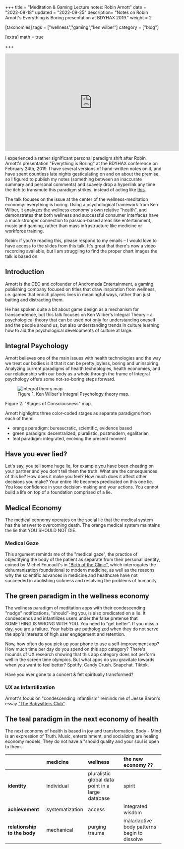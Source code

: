 +++
title = "Meditation & Gaming Lecture notes: Robin Arnott"
date = "2022-08-18"
updated = "2022-09-25"
description= "Notes on Robin Arnott's Everything is Boring presentation at BDYHAX 2019."
weight = 2

[taxonomies]
tags = ["wellness","gaming","ken wilber"]
category = ["blog"]

[extra]
math = true

+++
<div class="video-container">
<iframe width="560" height="315" src="https://www.youtube-nocookie.com/embed/n94J-9YxZPc" title="YouTube video player" frameborder="0" allow="accelerometer; autoplay; clipboard-write; encrypted-media; gyroscope; picture-in-picture" allowfullscreen></iframe>
</div>

I experienced a rather significant personal paradigm shift after Robin Arnott's presentation "Everything is Boring" at the BDYHAX conference on February 24th, 2019. I have several versions of hand-written notes on it, and have spent countless late nights gesticulating on and on about the premise, so I figured to publish my notes (something between an inaccurate summary and personal comments) and suavely drop a hyperlink any time the itch to transmute this paradigm strikes, instead of acting like [this](https://knowyourmeme.com/memes/pepe-silvia). 

The talk focuses on the issue at the center of the wellness-meditation economy: everything is boring. Using a psychological framework from Ken Wilber, it analyzes the wellness economy's own relative "health", and demonstrates that both wellness and successful consumer interfaces have a much stronger connection to passion-based areas like entertainment, music and gaming, rather than mass infrastructure like medicine or workforce training.

Robin: if you're reading this, please respond to my emails – I would love to have access to the slides from this talk. It's great that there's now a video recording available, but I am struggling to find the proper chart images the talk is based on.

## Introduction

Arnott is the CEO and cofounder of Andromeda Entertainment, a gaming publishing company focused on titles that draw inspiration from wellness, i.e. games that enrich players lives in meaningful ways, rather than just baiting and distracting them.

He has spoken quite a bit about game design as a mechanism for transcendence, but this talk focuses on Ken Wilber's Integral Theory – a psychological theory that can be used not only for understanding oneself and the people around us, but also understanding trends in culture learning how to aid the psychological developments of culture at large.

## Integral Psychology

Arnott believes one of the main issues with health technologies and the way we treat our bodies is it that it can be pretty joyless, boring and uninspiring. Analyzing current paradigms of health technologies, health economies, and our relationship with our body as a whole through the frame of Integral psychology offers some not-so-boring steps forward.

<figure>
<img src="https://images.squarespace-cdn.com/content/v1/51a0ef99e4b0673a4c034ab8/1373221911253-I9CKMOFPCM86G3TNULLF/Screen-Shot-2013-03-29-at-7.07.30-PM.png" alt="integral theory map">
<figcaption>Figure 1. Ken Wilber's Integral Psychology theory map.</figcaption>
</figure>


Figure 2. "Stages of Consciousness" map.

Arnott highlights three color-coded stages as separate paradigms from each of them:

- orange paradigm: bureaucratic, scientific, evidence based
- green paradigm: decentralized, pluralistic, postmodern, egalitarian
- teal paradigm: integrated, evolving the present moment

## Have you ever lied?

Let's say, you tell some huge lie, for example you have been cheating on your partner and you don't tell them the truth. What are the consequences of this lie? How does it make you feel? How much does it affect other decisions you make? Your entire life becomes predicated on this one lie. You lose confidence in your decision-making and your actions. You cannot build a life on top of a foundation comprised of a lie.

## Medical Economy

The medical economy operates on the social lie that the medical system has the answer to overcoming death. The orange medical system maintains the lie that YOU SHOULD NOT DIE.

### Medical Gaze

This argument reminds me of the "medical gaze", the practice of objectifying the body of the patient as separate from their personal identity, coined by Michel Foucault's in ["Birth of the Clinic"](https://en.wikipedia.org/wiki/The_Birth_of_the_Clinic), which interrogates the dehumanization foundational to modern medicine, as well as the reasons why the scientific advances in medicine and healthcare have not succeeded in abolishing sickness and resolving the problems of humanity.

## The green paradigm in the wellness economy

The wellness paradigm of meditation apps with their condescending "nudge" notifications, "should"-ing you, is also predicated on a lie. It condescends and infantilizes users under the false pretense that
SOMETHING IS WRONG WITH YOU.
You need to "get better". If you miss a day, you are a failure. Your habits are pathologized when they do not serve the app's interests of high user engagement and retention.

Now, how often do you pick up your phone to use a self-improvement app? How much time per day do you spend on this app category? There's mounds of UX research showing that this app category does not perform well in the screen time olympics. 
But what apps do you gravitate towards when you want to feel better? Spotify. Candy Crush. Snapchat. Tiktok.

Have you ever gone to a concert & felt spiritually transformed?

### UX as Infantilization

Arnott's focus on "condescending infantilism" reminds me of Jesse Baron's essay ["The Babysitters Club"](https://reallifemag.com/the-babysitters-club/).

## The teal paradigm in the next economy of health

The next economy of health is based in joy and transformation.
Body - Mind is an expression of Truth.
Music, entertainment, and socializing are healing economy models.
They do not have a "should quality and your soul is open to them.

|                          | medicine        | wellness                                          |     the new economy ??                                        |
|:-------------------------|:----------------|:--------------------------------------------------|:--------------------------------------------|
| **identity**                 | individual      | pluralistic global data point in a large database | spirit                                      |
| **achievement**              | systematization | access                                            | integrated wisdom                           |
| **relationship to the body** | mechanical      | purging trauma                                    | maladaptive body patterns begin to dissolve |  